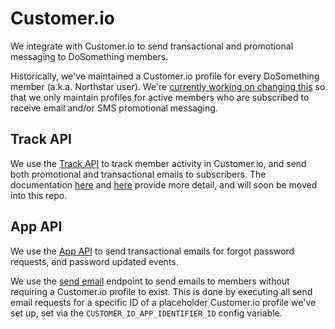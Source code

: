 # Customer.io

We integrate with Customer.io to send transactional and promotional messaging to DoSomething members.

Historically, we've maintained a Customer.io profile for every DoSomething member (a.k.a. Northstar user). We're [currently working on changing this](https://www.pivotaltracker.com/epic/show/4721712) so that we only maintain profiles for active members who are subscribed to receive email and/or SMS promotional messaging.

## Track API

We use the [Track API](https://customer.io/docs/api/#tag/trackOverview) to track member activity in Customer.io, and send both promotional and transactional emails to subscribers. The documentation [here](http://docs.dosomething.org/customer-io) and [here](http://docs.dosomething.org/non-traditional-member-activation) provide more detail, and will soon be moved into this repo.

## App API

We use the [App API](https://customer.io/docs/api/#tag/appOverview) to send transactional emails for forgot password requests, and password updated events.

We use the [send email](https://customer.io/docs/api/#operation/sendEmail) endpoint to send emails to members without requiring a Customer.io profile to exist. This is done by executing all send email requests for a specific ID of a placeholder Customer.io profile we've set up, set via the `CUSTOMER_IO_APP_IDENTIFIER_ID` config variable.
